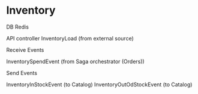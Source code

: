# Inventory

DB Redis

API controller
InventoryLoad (from external source)

Receive Events

InventorySpendEvent (from Saga orchestrator (Orders))

Send Events

InventoryInStockEvent (to Catalog)
InventoryOutOdStockEvent (to Catalog)


